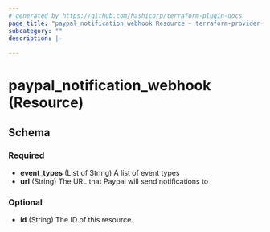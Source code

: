 ```yaml
---
# generated by https://github.com/hashicorp/terraform-plugin-docs
page_title: "paypal_notification_webhook Resource - terraform-provider-paypal"
subcategory: ""
description: |-
  
---
```


# paypal_notification_webhook (Resource)





<!-- schema generated by tfplugindocs -->
## Schema

### Required

- **event_types** (List of String) A list of event types
- **url** (String) The URL that Paypal will send notifications to

### Optional

- **id** (String) The ID of this resource.


